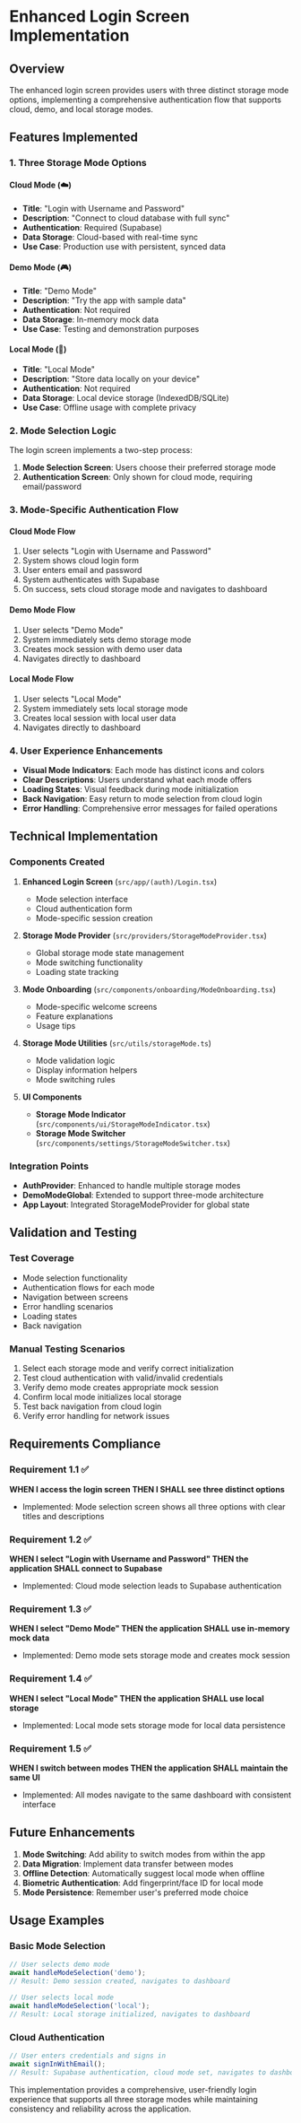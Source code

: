 # Enhanced Login Screen Implementation

## Overview

The enhanced login screen provides users with three distinct storage mode options, implementing a comprehensive authentication flow that supports cloud, demo, and local storage modes.

## Features Implemented

### 1. Three Storage Mode Options

#### Cloud Mode (☁️)
- **Title**: "Login with Username and Password"
- **Description**: "Connect to cloud database with full sync"
- **Authentication**: Required (Supabase)
- **Data Storage**: Cloud-based with real-time sync
- **Use Case**: Production use with persistent, synced data

#### Demo Mode (🎮)
- **Title**: "Demo Mode"
- **Description**: "Try the app with sample data"
- **Authentication**: Not required
- **Data Storage**: In-memory mock data
- **Use Case**: Testing and demonstration purposes

#### Local Mode (💾)
- **Title**: "Local Mode"
- **Description**: "Store data locally on your device"
- **Authentication**: Not required
- **Data Storage**: Local device storage (IndexedDB/SQLite)
- **Use Case**: Offline usage with complete privacy

### 2. Mode Selection Logic

The login screen implements a two-step process:

1. **Mode Selection Screen**: Users choose their preferred storage mode
2. **Authentication Screen**: Only shown for cloud mode, requiring email/password

### 3. Mode-Specific Authentication Flow

#### Cloud Mode Flow
1. User selects "Login with Username and Password"
2. System shows cloud login form
3. User enters email and password
4. System authenticates with Supabase
5. On success, sets cloud storage mode and navigates to dashboard

#### Demo Mode Flow
1. User selects "Demo Mode"
2. System immediately sets demo storage mode
3. Creates mock session with demo user data
4. Navigates directly to dashboard

#### Local Mode Flow
1. User selects "Local Mode"
2. System immediately sets local storage mode
3. Creates local session with local user data
4. Navigates directly to dashboard

### 4. User Experience Enhancements

- **Visual Mode Indicators**: Each mode has distinct icons and colors
- **Clear Descriptions**: Users understand what each mode offers
- **Loading States**: Visual feedback during mode initialization
- **Back Navigation**: Easy return to mode selection from cloud login
- **Error Handling**: Comprehensive error messages for failed operations

## Technical Implementation

### Components Created

1. **Enhanced Login Screen** (`src/app/(auth)/Login.tsx`)
   - Mode selection interface
   - Cloud authentication form
   - Mode-specific session creation

2. **Storage Mode Provider** (`src/providers/StorageModeProvider.tsx`)
   - Global storage mode state management
   - Mode switching functionality
   - Loading state tracking

3. **Mode Onboarding** (`src/components/onboarding/ModeOnboarding.tsx`)
   - Mode-specific welcome screens
   - Feature explanations
   - Usage tips

4. **Storage Mode Utilities** (`src/utils/storageMode.ts`)
   - Mode validation logic
   - Display information helpers
   - Mode switching rules

5. **UI Components**
   - **Storage Mode Indicator** (`src/components/ui/StorageModeIndicator.tsx`)
   - **Storage Mode Switcher** (`src/components/settings/StorageModeSwitcher.tsx`)

### Integration Points

- **AuthProvider**: Enhanced to handle multiple storage modes
- **DemoModeGlobal**: Extended to support three-mode architecture
- **App Layout**: Integrated StorageModeProvider for global state

## Validation and Testing

### Test Coverage
- Mode selection functionality
- Authentication flows for each mode
- Navigation between screens
- Error handling scenarios
- Loading states
- Back navigation

### Manual Testing Scenarios
1. Select each storage mode and verify correct initialization
2. Test cloud authentication with valid/invalid credentials
3. Verify demo mode creates appropriate mock session
4. Confirm local mode initializes local storage
5. Test back navigation from cloud login
6. Verify error handling for network issues

## Requirements Compliance

### Requirement 1.1 ✅
**WHEN I access the login screen THEN I SHALL see three distinct options**
- Implemented: Mode selection screen shows all three options with clear titles and descriptions

### Requirement 1.2 ✅
**WHEN I select "Login with Username and Password" THEN the application SHALL connect to Supabase**
- Implemented: Cloud mode selection leads to Supabase authentication

### Requirement 1.3 ✅
**WHEN I select "Demo Mode" THEN the application SHALL use in-memory mock data**
- Implemented: Demo mode sets storage mode and creates mock session

### Requirement 1.4 ✅
**WHEN I select "Local Mode" THEN the application SHALL use local storage**
- Implemented: Local mode sets storage mode for local data persistence

### Requirement 1.5 ✅
**WHEN I switch between modes THEN the application SHALL maintain the same UI**
- Implemented: All modes navigate to the same dashboard with consistent interface

## Future Enhancements

1. **Mode Switching**: Add ability to switch modes from within the app
2. **Data Migration**: Implement data transfer between modes
3. **Offline Detection**: Automatically suggest local mode when offline
4. **Biometric Authentication**: Add fingerprint/face ID for local mode
5. **Mode Persistence**: Remember user's preferred mode choice

## Usage Examples

### Basic Mode Selection
```typescript
// User selects demo mode
await handleModeSelection('demo');
// Result: Demo session created, navigates to dashboard

// User selects local mode
await handleModeSelection('local');
// Result: Local storage initialized, navigates to dashboard
```

### Cloud Authentication
```typescript
// User enters credentials and signs in
await signInWithEmail();
// Result: Supabase authentication, cloud mode set, navigates to dashboard
```

This implementation provides a comprehensive, user-friendly login experience that supports all three storage modes while maintaining consistency and reliability across the application.